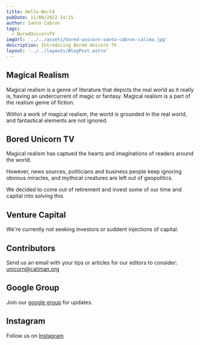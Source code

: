 ```yaml
---
title: Hello World
pubDate: 11/09/2022 14:25
author: Santo Cabrón
tags:
  - BoredUnicornTV
imgUrl: '../../assets/bored-unicorn-santo-cabron-calima.jpg'
description: Introducing Bored Unicorn TV.
layout: '../../layouts/BlogPost.astro'
---
```


## Magical Realism

Magical realism is a genre of literature that depicts the real world as it really is,
having an undercurrent of magic or fantasy. Magical realism is a part of the realism
genre of fiction.

Within a work of magical realism, the world is grounded in the real world,
and fantastical elements are not ignored.

## Bored Unicorn TV

Magical realism has captued the hearts and imaginations of readers around the world.

However, news sources, politicians and business people keep ignoring obvious
miracles, and mythical creatures are left out of geopolitics.

We decided to come out of retirement and invest some of our time and capital into solving this.

## Venture Capital

We're currently not seeking investors or suddent injections of capital.

## Contributors

Send us an email with your tips or articles for our editors to consider: unicorn@caliman.org

## Google Group

Join our [google group](https://groups.google.com/a/caliman.org/g/unicorn/about) for updates.

## Instagram

Follow us on [Instagram](https://instagram.com/boredunicorntv)
